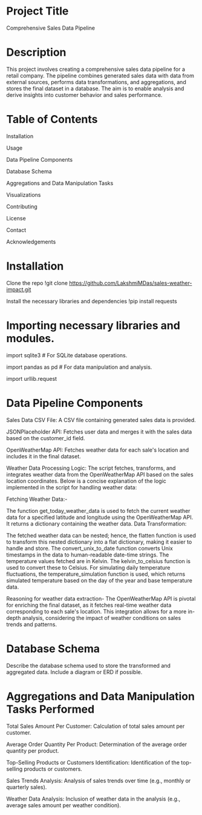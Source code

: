 # Project Title
Comprehensive Sales Data Pipeline

# Description
This project involves creating a comprehensive sales data pipeline for a retail company. The pipeline combines generated sales data with data from external sources, performs data transformations, and aggregations, and stores the final dataset in a database. The aim is to enable analysis and derive insights into customer behavior and sales performance.

# Table of Contents

Installation

Usage

Data Pipeline Components

Database Schema

Aggregations and Data Manipulation Tasks

Visualizations

Contributing

License

Contact

Acknowledgements

# Installation

Clone the repo
!git clone https://github.com/LakshmiMDas/sales-weather-impact.git

Install the necessary libraries and dependencies
!pip install requests

# Importing necessary libraries and modules.

import sqlite3  # For SQLite database operations.

import pandas as pd  # For data manipulation and analysis.

import urllib.request

# Data Pipeline Components
Sales Data CSV File: A CSV file containing generated sales data is provided.

JSONPlaceholder API: Fetches user data and merges it with the sales data based on the customer_id field.

OpenWeatherMap API: Fetches weather data for each sale's location and includes it in the final dataset.

Weather Data Processing Logic:
The script fetches, transforms, and integrates weather data from the OpenWeatherMap API based on the sales location coordinates. Below is a concise explanation of the logic implemented in the script for handling weather data:

Fetching Weather Data:-

The function get_today_weather_data is used to fetch the current weather data for a specified latitude and longitude using the OpenWeatherMap API. It returns a dictionary containing the weather data.
Data Transformation:

The fetched weather data can be nested; hence, the flatten function is used to transform this nested dictionary into a flat dictionary, making it easier to handle and store.
The convert_unix_to_date function converts Unix timestamps in the data to human-readable date-time strings.
The temperature values fetched are in Kelvin. The kelvin_to_celsius function is used to convert these to Celsius.
For simulating daily temperature fluctuations, the temperature_simulation function is used, which returns simulated temperature based on the day of the year and base temperature data.

Reasoning for weather data extraction-
The OpenWeatherMap API is pivotal for enriching the final dataset, as it fetches real-time weather data corresponding to each sale's location. This integration allows for a more in-depth analysis, considering the impact of weather conditions on sales trends and patterns.

# Database Schema
Describe the database schema used to store the transformed and aggregated data. Include a diagram or ERD if possible.

# Aggregations and Data Manipulation Tasks Performed

Total Sales Amount Per Customer: Calculation of total sales amount per customer.

Average Order Quantity Per Product: Determination of the average order quantity per product.

Top-Selling Products or Customers Identification: Identification of the top-selling products or customers.

Sales Trends Analysis: Analysis of sales trends over time (e.g., monthly or quarterly sales).

Weather Data Analysis: Inclusion of weather data in the analysis (e.g., average sales amount per weather condition).



